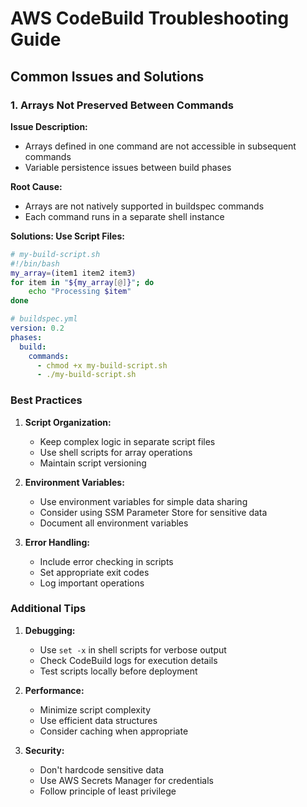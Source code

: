 # AWS CodeBuild Troubleshooting Guide

## Common Issues and Solutions

### 1. Arrays Not Preserved Between Commands

**Issue Description:**

- Arrays defined in one command are not accessible in subsequent commands
- Variable persistence issues between build phases

**Root Cause:**

- Arrays are not natively supported in buildspec commands
- Each command runs in a separate shell instance

**Solutions: Use Script Files:**

```bash
# my-build-script.sh
#!/bin/bash
my_array=(item1 item2 item3)
for item in "${my_array[@]}"; do
    echo "Processing $item"
done
```

```yaml
# buildspec.yml
version: 0.2
phases:
  build:
    commands:
      - chmod +x my-build-script.sh
      - ./my-build-script.sh
```

### Best Practices

1. **Script Organization:**

   - Keep complex logic in separate script files
   - Use shell scripts for array operations
   - Maintain script versioning

2. **Environment Variables:**

   - Use environment variables for simple data sharing
   - Consider using SSM Parameter Store for sensitive data
   - Document all environment variables

3. **Error Handling:**
   - Include error checking in scripts
   - Set appropriate exit codes
   - Log important operations

### Additional Tips

1. **Debugging:**

   - Use `set -x` in shell scripts for verbose output
   - Check CodeBuild logs for execution details
   - Test scripts locally before deployment

2. **Performance:**

   - Minimize script complexity
   - Use efficient data structures
   - Consider caching when appropriate

3. **Security:**
   - Don't hardcode sensitive data
   - Use AWS Secrets Manager for credentials
   - Follow principle of least privilege
